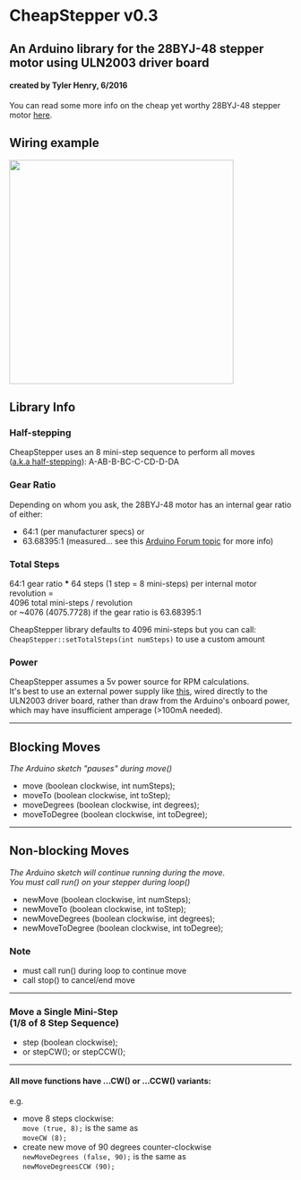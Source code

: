 # CheapStepper v0.3 #
## An Arduino library for the 28BYJ-48 stepper motor  using ULN2003 driver board ##

#### created by Tyler Henry, 6/2016 ####


You can read some more info on the cheap yet worthy 28BYJ-48 stepper motor [here](https://arduinoinfo.mywikis.net/wiki/SmallSteppers).

## Wiring example

<img src="https://github.com/tyhenry/CheapStepper/blob/master/extras/connections.png?raw=true" width="400">

## Library Info

### Half-stepping
CheapStepper uses an 8 mini-step sequence to perform all moves  
([a.k.a half-stepping](https://www.youtube.com/watch?v=B86nqDRskVU&feature=youtu.be&t=11m0s)): A-AB-B-BC-C-CD-D-DA

### Gear Ratio
Depending on whom you ask, the 28BYJ-48 motor has an internal gear ratio of either:  

- 64:1 (per manufacturer specs)  or  
- 63.68395:1 (measured... see this [Arduino Forum topic](http://forum.arduino.cc/index.php?topic=71964.15) for more info)

### Total Steps

64:1 gear ratio **\*** 64 steps (1 step = 8 mini-steps) per internal motor revolution =  
4096 total mini-steps / revolution  
or ~4076 (4075.7728) if the gear ratio is 63.68395:1  
  
CheapStepper library defaults to 4096 mini-steps but you can call:  
`CheapStepper::setTotalSteps(int numSteps)` to use a custom amount


### Power
CheapStepper assumes a 5v power source for RPM calculations.  
It's best to use an external power supply like [this](https://www.adafruit.com/products/276), wired directly to the ULN2003 driver board, rather than draw from the Arduino's onboard power, which may have insufficient amperage (>100mA needed).

----
## Blocking Moves
_The Arduino sketch "pauses" during move()_

- move (boolean clockwise, int numSteps);
- moveTo (boolean clockwise, int toStep);
- moveDegrees (boolean clockwise, int degrees);
- moveToDegree (boolean clockwise, int toDegree);

----
## Non-blocking Moves 
_The Arduino sketch will continue running during the move.  
You must call run() on your stepper during loop()_  

- newMove (boolean clockwise, int numSteps);
- newMoveTo (boolean clockwise, int toStep);
- newMoveDegrees (boolean clockwise, int degrees);  
- newMoveToDegree (boolean clockwise, int toDegree);  

### Note
* must call run() during loop to continue move
* call stop() to cancel/end move

----
### Move a Single Mini-Step<br/>(1/8 of 8 Step Sequence)

- step (boolean clockwise);
- or stepCW(); or stepCCW();

----
#### All move functions have ...CW() or ...CCW() variants:  
e.g.  
 
- move 8 steps clockwise:  
  `move (true, 8);`  is the same as   
  `moveCW (8);` 
- create new move of 90 degrees counter-clockwise  
  `newMoveDegrees (false, 90);`  is the same as  
  `newMoveDegreesCCW (90);`
